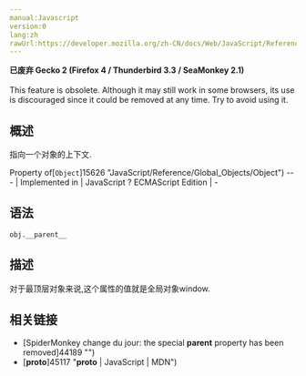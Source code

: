 ```yaml
---
manual:Javascript
version:0
lang:zh
rawUrl:https://developer.mozilla.org/zh-CN/docs/Web/JavaScript/Reference/Global_Objects/Object/Parent
---
```






**已废弃 Gecko 2 (Firefox 4 / Thunderbird 3.3 / SeaMonkey 2.1)**<br></br>This feature is obsolete. Although it may still work in some browsers, its use is discouraged since it could be removed at any time. Try to avoid using it.





## 概述<a name="Summary"></a>


指向一个对象的上下文.


Property of[`Object`]15626 "JavaScript/Reference/Global_Objects/Object") 
 ---  | 
Implemented in | JavaScript ? 
ECMAScript Edition | - 


## 语法<a name="Syntax"></a>

```
obj.__parent__
```

## 描述<a name="Description"></a>


对于最顶层对象来说,这个属性的值就是全局对象window.


## 相关链接<a name="See_also"></a>

* [SpiderMonkey change du jour: the special __parent__ property has been removed]44189 "")
* [__proto__]45117 "__proto__ | JavaScript | MDN")



